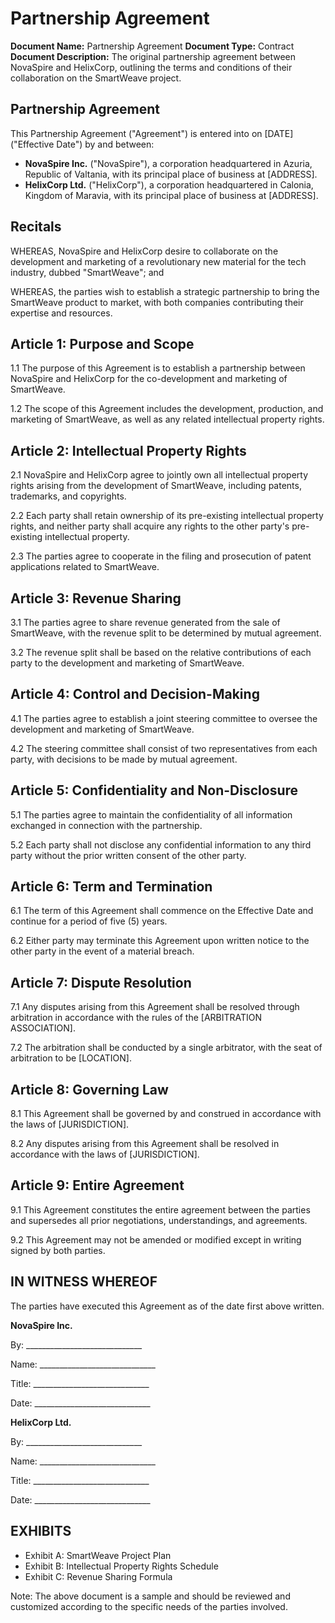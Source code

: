 **Partnership Agreement**
==========================

**Document Name:** Partnership Agreement
**Document Type:** Contract
**Document Description:** The original partnership agreement between NovaSpire and HelixCorp, outlining the terms and conditions of their collaboration on the SmartWeave project.

**Partnership Agreement**
-------------------------

This Partnership Agreement ("Agreement") is entered into on [DATE] ("Effective Date") by and between:

* **NovaSpire Inc.** ("NovaSpire"), a corporation headquartered in Azuria, Republic of Valtania, with its principal place of business at [ADDRESS].
* **HelixCorp Ltd.** ("HelixCorp"), a corporation headquartered in Calonia, Kingdom of Maravia, with its principal place of business at [ADDRESS].

**Recitals**
------------

WHEREAS, NovaSpire and HelixCorp desire to collaborate on the development and marketing of a revolutionary new material for the tech industry, dubbed "SmartWeave"; and

WHEREAS, the parties wish to establish a strategic partnership to bring the SmartWeave product to market, with both companies contributing their expertise and resources.

**Article 1: Purpose and Scope**
---------------------------------

1.1 The purpose of this Agreement is to establish a partnership between NovaSpire and HelixCorp for the co-development and marketing of SmartWeave.

1.2 The scope of this Agreement includes the development, production, and marketing of SmartWeave, as well as any related intellectual property rights.

**Article 2: Intellectual Property Rights**
------------------------------------------

2.1 NovaSpire and HelixCorp agree to jointly own all intellectual property rights arising from the development of SmartWeave, including patents, trademarks, and copyrights.

2.2 Each party shall retain ownership of its pre-existing intellectual property rights, and neither party shall acquire any rights to the other party's pre-existing intellectual property.

2.3 The parties agree to cooperate in the filing and prosecution of patent applications related to SmartWeave.

**Article 3: Revenue Sharing**
-----------------------------

3.1 The parties agree to share revenue generated from the sale of SmartWeave, with the revenue split to be determined by mutual agreement.

3.2 The revenue split shall be based on the relative contributions of each party to the development and marketing of SmartWeave.

**Article 4: Control and Decision-Making**
-----------------------------------------

4.1 The parties agree to establish a joint steering committee to oversee the development and marketing of SmartWeave.

4.2 The steering committee shall consist of two representatives from each party, with decisions to be made by mutual agreement.

**Article 5: Confidentiality and Non-Disclosure**
----------------------------------------------

5.1 The parties agree to maintain the confidentiality of all information exchanged in connection with the partnership.

5.2 Each party shall not disclose any confidential information to any third party without the prior written consent of the other party.

**Article 6: Term and Termination**
----------------------------------

6.1 The term of this Agreement shall commence on the Effective Date and continue for a period of five (5) years.

6.2 Either party may terminate this Agreement upon written notice to the other party in the event of a material breach.

**Article 7: Dispute Resolution**
-------------------------------

7.1 Any disputes arising from this Agreement shall be resolved through arbitration in accordance with the rules of the [ARBITRATION ASSOCIATION].

7.2 The arbitration shall be conducted by a single arbitrator, with the seat of arbitration to be [LOCATION].

**Article 8: Governing Law**
---------------------------

8.1 This Agreement shall be governed by and construed in accordance with the laws of [JURISDICTION].

8.2 Any disputes arising from this Agreement shall be resolved in accordance with the laws of [JURISDICTION].

**Article 9: Entire Agreement**
------------------------------

9.1 This Agreement constitutes the entire agreement between the parties and supersedes all prior negotiations, understandings, and agreements.

9.2 This Agreement may not be amended or modified except in writing signed by both parties.

**IN WITNESS WHEREOF**
----------------------

The parties have executed this Agreement as of the date first above written.

**NovaSpire Inc.**

By: _____________________________

Name: _____________________________

Title: _____________________________

Date: _____________________________

**HelixCorp Ltd.**

By: _____________________________

Name: _____________________________

Title: _____________________________

Date: _____________________________

**EXHIBITS**
------------

* Exhibit A: SmartWeave Project Plan
* Exhibit B: Intellectual Property Rights Schedule
* Exhibit C: Revenue Sharing Formula

Note: The above document is a sample and should be reviewed and customized according to the specific needs of the parties involved.